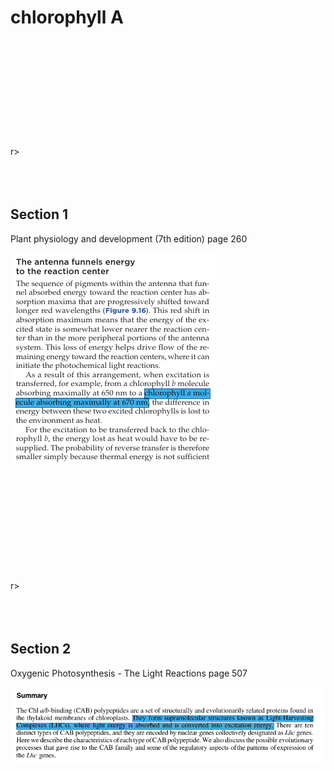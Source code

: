 # chlorophyll A







<br><br><br><br><br><br><br><br><br><br>r><br><br><br><br>






## Section 1
Plant physiology and development (7th edition) 
page 260

![Chlorophyll absorption](chlorophyll_A_absorption.png)





<br><br><br><br><br><br><br><br><br><br>r><br><br><br><br>










## Section 2
Oxygenic Photosynthesis - The Light Reactions
page 507

![Chlorophyll absorption](chlorophyll_A_absorption2.png)